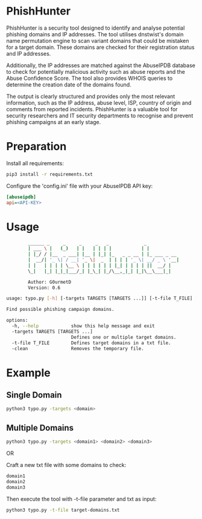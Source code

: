 # PhishHunter
PhishHunter is a security tool designed to identify and analyse potential phishing domains and IP addresses. The tool utilises dnstwist's domain name permutation engine to scan variant domains that could be mistaken for a target domain. These domains are checked for their registration status and IP addresses.

Additionally, the IP addresses are matched against the AbuseIPDB database to check for potentially malicious activity such as abuse reports and the Abuse Confidence Score. The tool also provides WHOIS queries to determine the creation date of the domains found.

The output is clearly structured and provides only the most relevant information, such as the IP address, abuse level, ISP, country of origin and comments from reported incidents. PhishHunter is a valuable tool for security researchers and IT security departments to recognise and prevent phishing campaigns at an early stage.

# Preparation
Install all requirements:
```bash
pip3 install -r requirements.txt
```

Configure the 'config.ini' file with your AbuseIPDB API key:
```ini
[abuseipdb]
api=<API-KEY>
```

# Usage
```bash
        ______ _     _     _     _   _             _
        | ___ \ |   (_)   | |   | | | |           | |
        | |_/ / |__  _ ___| |__ | |_| |_   _ _ __ | |_ ___ _ __
        |  __/| '_ \| / __| '_ \|  _  | | | | '_ \| __/ _ \ '__|
        | |   | | | | \__ \ | | | | | | |_| | | | | ||  __/ |
        \_|   |_| |_|_|___/_| |_\_| |_/\__,_|_| |_|\__\___|_|

        Author: G0urmetD
        Version: 0.6

usage: typo.py [-h] [-targets TARGETS [TARGETS ...]] [-t-file T_FILE] [-clean]

Find possible phishing campaign domains.

options:
  -h, --help            show this help message and exit
  -targets TARGETS [TARGETS ...]
                        Defines one or multiple target domains.
  -t-file T_FILE        Defines target domains in a txt file.
  -clean                Removes the temporary file.
```

# Example
## Single Domain
```bash
python3 typo.py -targets <domain>
```

## Multiple Domains
```bash
python3 typo.py -targets <domain1> <domain2> <domain3>
```
OR

Craft a new txt file with some domains to check:
```bash
domain1
domain2
domain3
```

Then execute the tool with -t-file parameter and txt as input:
```bash
python3 typo.py -t-file target-domains.txt
```
